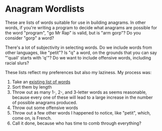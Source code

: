 # Anagram Wordlists

These are lists of words suitable for use in building anagrams. In other
words, if you're writing a program to decide what anagrams are possible for
the word "program", "go Mr Rap" is valid, but is "arm gorp"? Do you consider
"gorp" a word?

There's a lot of subjectivity in selecting words. Do we include words from
other languages, like "petit"? Is "q" a word, on the grounds that you can say
"'quail' starts with 'q'"? Do we want to include offensive words, including
racial slurs?

These lists reflect my preferences but also my laziness. My process was:

1. Take an [existing list of words](http://www-01.sil.org/linguistics/wordlists/english/)
2. Sort them by length
3. Throw out as many 1-, 2-, and 3-letter words as seems reasonable, because
every one of these will lead to a large increase in the number of possible
anagrams produced.
4. Throw out some offensive words
5. Throw out a few other words I happened to notice, like "petit", which, come
on, is French.
6. Call it done, because who has time to comb through everything?
